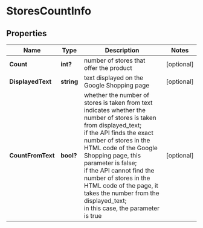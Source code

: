# StoresCountInfo


## Properties

| Name | Type | Description | Notes |
|------------ | ------------- | ------------- | -------------|
**Count** | **int?** | number of stores that offer the product |[optional]|
**DisplayedText** | **string** | text displayed on the Google Shopping page |[optional]|
**CountFromText** | **bool?** | whether the number of stores is taken from text<br>indicates whether the number of stores is taken from displayed_text;<br>if the API finds the exact number of stores in the HTML code of the Google Shopping page, this parameter is false;<br>if the API cannot find the number of stores in the HTML code of the page, it takes the number from the displayed_text;<br>in this case, the parameter is true |[optional]|